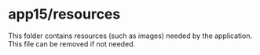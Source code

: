 # app15/resources

This folder contains resources (such as images) needed by the application. This file can
be removed if not needed.

